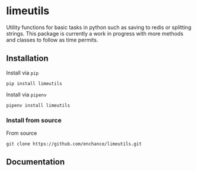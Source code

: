 # limeutils
Utility functions for basic tasks in python such as saving to redis or splitting strings. This
 package is currently a work in progress with more methods and classes to follow as time permits.


## Installation
Install via `pip`

    pip install limeutils
    
Install via `pipenv`

    pipenv install limeutils

### Install from source

From source

    git clone https://github.com/enchance/limeutils.git

## Documentation
